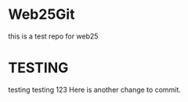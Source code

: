 # Web25Git
this is a test repo for web25
# TESTING
testing testing 123
Here is another change to commit.
